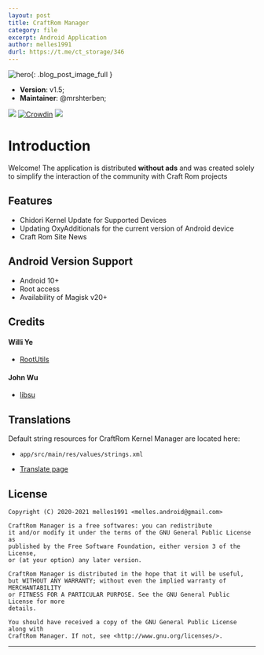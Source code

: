 ```yaml
---
layout: post
title: CraftRom Manager
category: file
excerpt: Android Application
author: melles1991
durl: https://t.me/ct_storage/346
---
```


![hero]({{site.baseurl}}/assets/img/module.png){: .blog_post_image_full }

* **Version**: v1.5;
* **Maintainer**: @mrshterben;

![](https://img.shields.io/github/contributors/craftrom/CraftRom-Manager)
[![Crowdin](https://badges.crowdin.net/craft-rom-km/localized.svg)](https://crowdin.com/project/craft-rom-km)
![](https://img.shields.io/github/license/craftrom/CraftRom-Manager)

# Introduction
Welcome!  The application is distributed <strong>without ads</strong> and was created solely to simplify the interaction of the community with Craft Rom projects

## Features
* Chidori Kernel Update for Supported Devices
* Updating OxyAdditionals for the current version of Android device
* Craft Rom Site News

## Android Version Support

- Android 10+
- Root access
- Availability of Magisk v20+

## Credits

#### Willi Ye

* [RootUtils](https://github.com/Grarak/KernelAdiutor)

#### John Wu

* [libsu](https://github.com/topjohnwu/libsu)

## Translations
Default string resources for CraftRom Kernel Manager are located here:

- `app/src/main/res/values/strings.xml`

* [Translate page](https://crowdin.com/project/craft-rom-km)

## License

    Copyright (C) 2020-2021 melles1991 <melles.android@gmail.com>

    CraftRom Manager is a free softwares: you can redistribute
    it and/or modify it under the terms of the GNU General Public License as
    published by the Free Software Foundation, either version 3 of the License,
    or (at your option) any later version.

    CraftRom Manager is distributed in the hope that it will be useful,
    but WITHOUT ANY WARRANTY; without even the implied warranty of MERCHANTABILITY
    or FITNESS FOR A PARTICULAR PURPOSE. See the GNU General Public License for more
    details.

    You should have received a copy of the GNU General Public License along with
    CraftRom Manager. If not, see <http://www.gnu.org/licenses/>.

***** ***** ***** ***** ***** ***** ***** ***** ***** ***** *****
